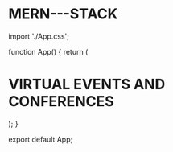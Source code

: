 # MERN---STACK
import './App.css';

function App() {
  return (
    <div className="App">
      <h1>VIRTUAL EVENTS AND CONFERENCES</h1>
    </div>
  );
}

export default App;
